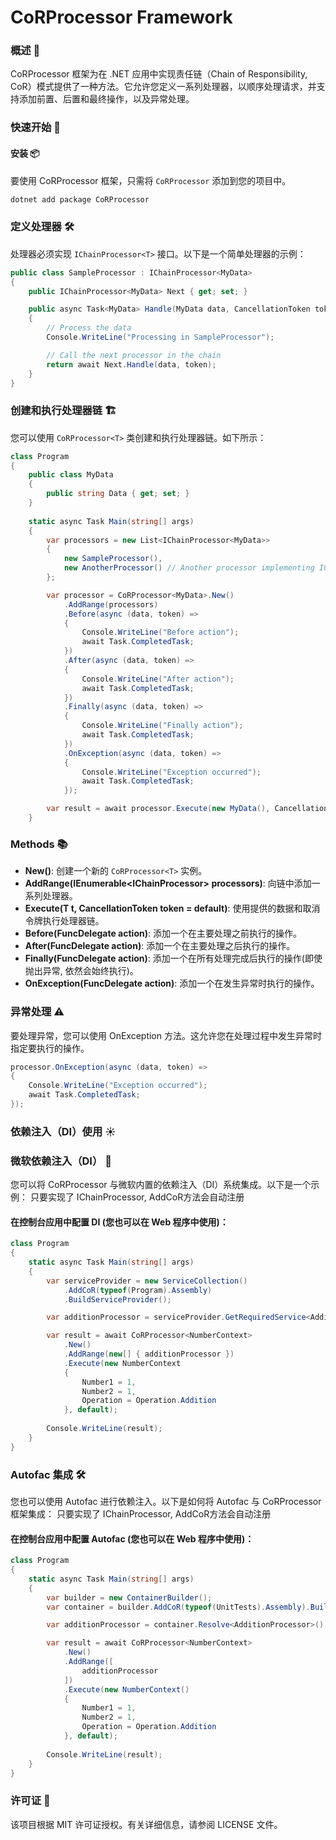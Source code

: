 # CoRProcessor Framework

### 概述 🌟
CoRProcessor 框架为在 .NET 应用中实现责任链（Chain of Responsibility, CoR）模式提供了一种方法。它允许您定义一系列处理器，以顺序处理请求，并支持添加前置、后置和最终操作，以及异常处理。

### 快速开始 🚀
#### 安装 📦
要使用 CoRProcessor 框架，只需将 `CoRProcessor` 添加到您的项目中。
```csharp
dotnet add package CoRProcessor
```

### 定义处理器 🛠️
处理器必须实现 `IChainProcessor<T>` 接口。以下是一个简单处理器的示例：

```csharp
public class SampleProcessor : IChainProcessor<MyData>
{
    public IChainProcessor<MyData> Next { get; set; }

    public async Task<MyData> Handle(MyData data, CancellationToken token = default)
    {
        // Process the data
        Console.WriteLine("Processing in SampleProcessor");

        // Call the next processor in the chain
        return await Next.Handle(data, token);
    }
}

```

### 创建和执行处理器链 🏗️
您可以使用 `CoRProcessor<T>` 类创建和执行处理器链。如下所示：
```csharp
class Program
{
    public class MyData
    {
        public string Data { get; set; }
    }
    
    static async Task Main(string[] args)
    {
        var processors = new List<IChainProcessor<MyData>>
        {
            new SampleProcessor(),
            new AnotherProcessor() // Another processor implementing IChainProcessor<MyData>
        };

        var processor = CoRProcessor<MyData>.New()
            .AddRange(processors)
            .Before(async (data, token) =>
            {
                Console.WriteLine("Before action");
                await Task.CompletedTask;
            })
            .After(async (data, token) =>
            {
                Console.WriteLine("After action");
                await Task.CompletedTask;
            })
            .Finally(async (data, token) =>
            {
                Console.WriteLine("Finally action");
                await Task.CompletedTask;
            })
            .OnException(async (data, token) =>
            {
                Console.WriteLine("Exception occurred");
                await Task.CompletedTask;
            });

        var result = await processor.Execute(new MyData(), CancellationToken.None);
    }
```
### Methods 📚
* **New()**: 创建一个新的 `CoRProcessor<T>` 实例。
* **AddRange(IEnumerable<IChainProcessor<T>> processors)**: 向链中添加一系列处理器。
* **Execute(T t, CancellationToken token = default)**: 使用提供的数据和取消令牌执行处理器链。
* **Before(FuncDelegate<T> action)**: 添加一个在主要处理之前执行的操作。
* **After(FuncDelegate<T> action)**: 添加一个在主要处理之后执行的操作。
* **Finally(FuncDelegate<T> action)**: 添加一个在所有处理完成后执行的操作(即使抛出异常, 依然会始终执行)。
* **OnException(FuncDelegate<T> action)**: 添加一个在发生异常时执行的操作。

### 异常处理 ⚠️
要处理异常，您可以使用 OnException 方法。这允许您在处理过程中发生异常时指定要执行的操作。
```csharp
processor.OnException(async (data, token) =>
{
    Console.WriteLine("Exception occurred");
    await Task.CompletedTask;
});
```

### 依赖注入（DI）使用 ☀️
### 微软依赖注入（DI） 🏢
您可以将 CoRProcessor 与微软内置的依赖注入（DI）系统集成。以下是一个示例：
只要实现了 IChainProcessor<T>,  AddCoR方法会自动注册
#### 在控制台应用中配置 DI (您也可以在 Web 程序中使用)： 
```csharp
class Program
{
    static async Task Main(string[] args)
    {
        var serviceProvider = new ServiceCollection()
            .AddCoR(typeof(Program).Assembly)
            .BuildServiceProvider();

        var additionProcessor = serviceProvider.GetRequiredService<AdditionProcessor>();

        var result = await CoRProcessor<NumberContext>
            .New()
            .AddRange(new[] { additionProcessor })
            .Execute(new NumberContext
            {
                Number1 = 1,
                Number2 = 1,
                Operation = Operation.Addition
            }, default);
        
        Console.WriteLine(result);
    }
}
```
### Autofac 集成 🛠️
您也可以使用 Autofac 进行依赖注入。以下是如何将 Autofac 与 CoRProcessor 框架集成：
只要实现了 IChainProcessor<T>,  AddCoR方法会自动注册
#### 在控制台应用中配置 Autofac (您也可以在 Web 程序中使用)：
```csharp
class Program
{
    static async Task Main(string[] args)
    {
        var builder = new ContainerBuilder();
        var container = builder.AddCoR(typeof(UnitTests).Assembly).Build();

        var additionProcessor = container.Resolve<AdditionProcessor>();

        var result = await CoRProcessor<NumberContext>
            .New()
            .AddRange([
                additionProcessor
            ])
            .Execute(new NumberContext()
            {
                Number1 = 1,
                Number2 = 1,
                Operation = Operation.Addition
            }, default);
        
        Console.WriteLine(result);
    }
}
```

### 许可证 📄
该项目根据 MIT 许可证授权。有关详细信息，请参阅 LICENSE 文件。